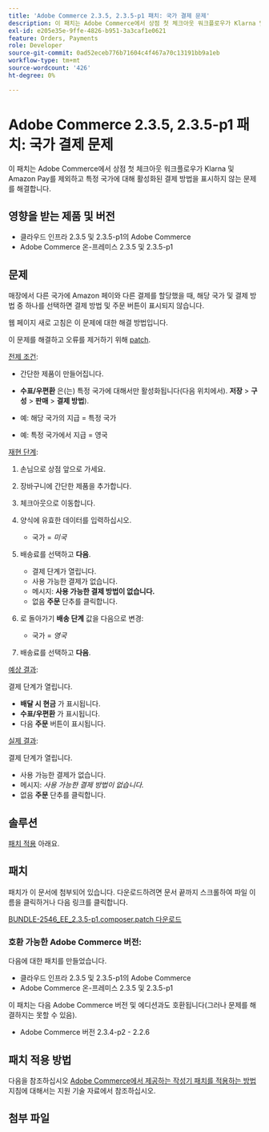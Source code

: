 ```yaml
---
title: 'Adobe Commerce 2.3.5, 2.3.5-p1 패치: 국가 결제 문제'
description: 이 패치는 Adobe Commerce에서 상점 첫 체크아웃 워크플로우가 Klarna 및 Amazon Pay를 제외하고 특정 국가에 대해 활성화된 결제 방법을 표시하지 않는 문제를 해결합니다.
exl-id: e205e35e-9ffe-4826-b951-3a3caf1e0621
feature: Orders, Payments
role: Developer
source-git-commit: 0ad52eceb776b71604c4f467a70c13191bb9a1eb
workflow-type: tm+mt
source-wordcount: '426'
ht-degree: 0%

---
```


# Adobe Commerce 2.3.5, 2.3.5-p1 패치: 국가 결제 문제

이 패치는 Adobe Commerce에서 상점 첫 체크아웃 워크플로우가 Klarna 및 Amazon Pay를 제외하고 특정 국가에 대해 활성화된 결제 방법을 표시하지 않는 문제를 해결합니다.

## 영향을 받는 제품 및 버전

* 클라우드 인프라 2.3.5 및 2.3.5-p1의 Adobe Commerce
* Adobe Commerce 온-프레미스 2.3.5 및 2.3.5-p1

## 문제

매장에서 다른 국가에 Amazon 페이와 다른 결제를 할당했을 때, 해당 국가 및 결제 방법 중 하나를 선택하면 결제 방법 및 주문 버튼이 표시되지 않습니다.

웹 페이지 새로 고침은 이 문제에 대한 해결 방법입니다.

이 문제를 해결하고 오류를 제거하기 위해 [patch](assets/BUNDLE-2546_EE_2.3.5-p1.composer.patch.zip).

<u>전제 조건</u>:

* 간단한 제품이 만들어집니다.
* **수표/우편환** 은(는) 특정 국가에 대해서만 활성화됩니다(다음 위치에서). **저장** > **구성** > **판매** > **결제 방법**).

* 예: 해당 국가의 지급 = 특정 국가
* 예: 특정 국가에서 지급 = 영국

<u>재현 단계</u>:

1. 손님으로 상점 앞으로 가세요.
1. 장바구니에 간단한 제품을 추가합니다.
1. 체크아웃으로 이동합니다.
1. 양식에 유효한 데이터를 입력하십시오.

   * 국가 = *미국*

1. 배송료를 선택하고 **다음**.

   * 결제 단계가 열립니다.
   * 사용 가능한 결제가 없습니다.
   * 메시지: **사용 가능한 결제 방법이 없습니다.**
   * 없음 **주문** 단추를 클릭합니다.

1. 로 돌아가기 **배송 단계** 값을 다음으로 변경:

   * 국가 = *영국*

1. 배송료를 선택하고 **다음**.

<u>예상 결과</u>:

결제 단계가 열립니다.

* **배달 시 현금** 가 표시됩니다.
* **수표/우편환** 가 표시됩니다.
* 다음 **주문** 버튼이 표시됩니다.

<u>실제 결과</u>:

결제 단계가 열립니다.

* 사용 가능한 결제가 없습니다.
* 메시지: *사용 가능한 결제 방법이 없습니다.*
* 없음 **주문** 단추를 클릭합니다.

## 솔루션

[패치 적용](assets/BUNDLE-2546_EE_2.3.5-p1.composer.patch.zip) 아래요.

## 패치

패치가 이 문서에 첨부되어 있습니다. 다운로드하려면 문서 끝까지 스크롤하여 파일 이름을 클릭하거나 다음 링크를 클릭합니다.

[BUNDLE-2546\_EE\_2.3.5-p1.composer.patch 다운로드](assets/BUNDLE-2546_EE_2.3.5-p1.composer.patch.zip)

### 호환 가능한 Adobe Commerce 버전:

다음에 대한 패치를 만들었습니다.

* 클라우드 인프라 2.3.5 및 2.3.5-p1의 Adobe Commerce
* Adobe Commerce 온-프레미스 2.3.5 및 2.3.5-p1

이 패치는 다음 Adobe Commerce 버전 및 에디션과도 호환됩니다(그러나 문제를 해결하지는 못할 수 있음).

* Adobe Commerce 버전 2.3.4-p2 - 2.2.6

## 패치 적용 방법

다음을 참조하십시오 [Adobe Commerce에서 제공하는 작성기 패치를 적용하는 방법](/help/how-to/general/how-to-apply-a-composer-patch-provided-by-magento.md) 지침에 대해서는 지원 기술 자료에서 참조하십시오.

## 첨부 파일
